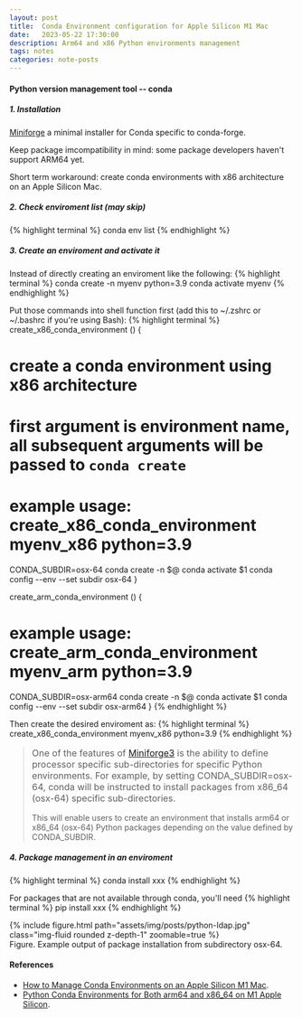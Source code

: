 ```yaml
---
layout: post
title:  Conda Environment configuration for Apple Silicon M1 Mac
date:   2023-05-22 17:30:00
description: Arm64 and x86 Python environments management
tags: notes
categories: note-posts
---
```

#### Python version management tool -- conda

##### 1. Installation
<a href="https://github.com/conda-forge/miniforge">Miniforge</a> a minimal installer for Conda specific to conda-forge.

Keep package imcompatibility in mind:
some package developers haven't support ARM64 yet.

Short term workaround: create conda environments with x86 architecture on an Apple Silicon Mac.

##### 2. Check enviroment list (may skip)
{% highlight terminal %}
conda env list
{% endhighlight %}

##### 3. Create an enviroment and activate it
Instead of directly creating an enviroment like the following:
{% highlight terminal %}
conda create -n myenv python=3.9
conda activate myenv
{% endhighlight %}

Put those commands into shell function first (add this to ~/.zshrc or ~/.bashrc if you're using Bash):
{% highlight terminal %}
create_x86_conda_environment () {
  # create a conda environment using x86 architecture
  # first argument is environment name, all subsequent arguments will be passed to `conda create`
  # example usage: create_x86_conda_environment myenv_x86 python=3.9
  CONDA_SUBDIR=osx-64 conda create -n $@
  conda activate $1
  conda config --env --set subdir osx-64
}

create_arm_conda_environment () {
  # example usage: create_arm_conda_environment myenv_arm python=3.9
  CONDA_SUBDIR=osx-arm64 conda create -n $@
  conda activate $1
  conda config --env --set subdir osx-arm64
}
{% endhighlight %}

Then create the desired enviroment as:
{% highlight terminal %}
create_x86_conda_environment myenv_x86 python=3.9
{% endhighlight %}

<blockquote>
<p style="font-size:16px">One of the features of <a href="https://github.com/conda-forge/miniforge">Miniforge3</a> is the ability to define processor specific sub-directories for specific Python environments. For example, by setting CONDA_SUBDIR=osx-64, conda will be instructed to install packages from x86_64 (osx-64) specific sub-directories.

This will enable users to create an environment that installs arm64 or x86_64 (osx-64) Python packages depending on the value defined by CONDA_SUBDIR.
</p>
</blockquote>

##### 4. Package management in an enviroment
{% highlight terminal %}
conda install xxx
{% endhighlight %}

For packages that are not available through conda, you'll need
{% highlight terminal %}
pip install xxx
{% endhighlight %}

<div class="row mt-3">
    <div class="col-sm mt-3 mt-md-0">
        {% include figure.html path="assets/img/posts/python-ldap.jpg" class="img-fluid rounded z-depth-1" zoomable=true %}
    </div>
</div>

<div class="caption">
    Figure. Example output of package installation from subdirectory osx-64.
</div>

#### References
<ul>
    <li><a href="https://towardsdatascience.com/how-to-manage-conda-environments-on-an-apple-silicon-m1-mac-1e29cb3bad12">How to Manage Conda Environments on an Apple Silicon M1 Mac</a>.</li>
    <li><a href="https://towardsdatascience.com/python-conda-environments-for-both-arm64-and-x86-64-on-m1-apple-silicon-147b943ffa55">Python Conda Environments for Both arm64 and x86_64 on M1 Apple Silicon</a>.</li>
</ul>
